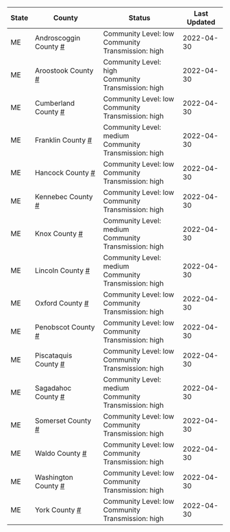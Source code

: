 State | County | Status | Last Updated
--- | --- | --- | --- 
ME | Androscoggin County <a href="#androscoggin_county">#</a> | <a name="androscoggin_county"></a>Community Level: low<br/>Community Transmission: high | 2022-04-30
ME | Aroostook County <a href="#aroostook_county">#</a> | <a name="aroostook_county"></a>Community Level: high<br/>Community Transmission: high | 2022-04-30
ME | Cumberland County <a href="#cumberland_county">#</a> | <a name="cumberland_county"></a>Community Level: low<br/>Community Transmission: high | 2022-04-30
ME | Franklin County <a href="#franklin_county">#</a> | <a name="franklin_county"></a>Community Level: medium<br/>Community Transmission: high | 2022-04-30
ME | Hancock County <a href="#hancock_county">#</a> | <a name="hancock_county"></a>Community Level: low<br/>Community Transmission: high | 2022-04-30
ME | Kennebec County <a href="#kennebec_county">#</a> | <a name="kennebec_county"></a>Community Level: low<br/>Community Transmission: high | 2022-04-30
ME | Knox County <a href="#knox_county">#</a> | <a name="knox_county"></a>Community Level: medium<br/>Community Transmission: high | 2022-04-30
ME | Lincoln County <a href="#lincoln_county">#</a> | <a name="lincoln_county"></a>Community Level: medium<br/>Community Transmission: high | 2022-04-30
ME | Oxford County <a href="#oxford_county">#</a> | <a name="oxford_county"></a>Community Level: low<br/>Community Transmission: high | 2022-04-30
ME | Penobscot County <a href="#penobscot_county">#</a> | <a name="penobscot_county"></a>Community Level: low<br/>Community Transmission: high | 2022-04-30
ME | Piscataquis County <a href="#piscataquis_county">#</a> | <a name="piscataquis_county"></a>Community Level: low<br/>Community Transmission: high | 2022-04-30
ME | Sagadahoc County <a href="#sagadahoc_county">#</a> | <a name="sagadahoc_county"></a>Community Level: medium<br/>Community Transmission: high | 2022-04-30
ME | Somerset County <a href="#somerset_county">#</a> | <a name="somerset_county"></a>Community Level: low<br/>Community Transmission: high | 2022-04-30
ME | Waldo County <a href="#waldo_county">#</a> | <a name="waldo_county"></a>Community Level: low<br/>Community Transmission: high | 2022-04-30
ME | Washington County <a href="#washington_county">#</a> | <a name="washington_county"></a>Community Level: low<br/>Community Transmission: high | 2022-04-30
ME | York County <a href="#york_county">#</a> | <a name="york_county"></a>Community Level: low<br/>Community Transmission: high | 2022-04-30
